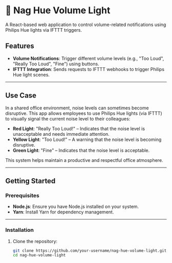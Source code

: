 # 🚦 Nag Hue Volume Light

A React-based web application to control volume-related notifications using Philips Hue lights via IFTTT triggers.

## Features

- **Volume Notifications**: Trigger different volume levels (e.g., "Too Loud", "Really Too Loud", "Fine") using buttons.
- **IFTTT Integration**: Sends requests to IFTTT webhooks to trigger Philips Hue light scenes.
---

## Use Case

In a shared office environment, noise levels can sometimes become disruptive. This app allows employees to use Philips Hue lights (via IFTTT) to visually signal the current noise level to their colleagues:

- **Red Light**: "Really Too Loud!" – Indicates that the noise level is unacceptable and needs immediate attention.
- **Yellow Light**: "Too Loud!" – A warning that the noise level is becoming disruptive.
- **Green Light**: "Fine" – Indicates that the noise level is acceptable.

This system helps maintain a productive and respectful office atmosphere.

---

## Getting Started

### Prerequisites

- **Node.js**: Ensure you have Node.js installed on your system.
- **Yarn**: Install Yarn for dependency management.

---

### Installation

1. Clone the repository:
   ```bash
   git clone https://github.com/your-username/nag-hue-volume-light.git
   cd nag-hue-volume-light
